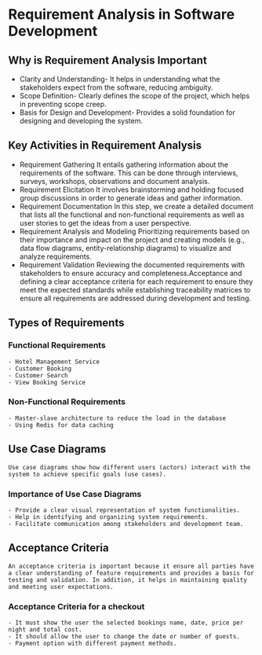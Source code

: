 # Requirement Analysis in Software Development

## Why is Requirement Analysis Important
- Clarity and Understanding- It helps in understanding what the stakeholders expect from the software, reducing ambiguity.
- Scope Definition- Clearly defines the scope of the project, which helps in preventing scope creep.
- Basis for Design and Development- Provides a solid foundation for designing and developing the system.

## Key Activities in Requirement Analysis
- Requirement Gathering 
    It entails gathering information about the requirements of the software. This can be done through interviews, surveys, workshops, observations and document analysis.
- Requirement Elicitation
    It involves brainstorming and holding focused group discussions in order to generate ideas and gather information.   
- Requirement Documentation
    In this step, we create a detailed document that lists all the functional and non-functional requirements as well as user stories to get the ideas from a user perspective.
- Requirement Analysis and Modeling 
    Prioritizing requirements based on their importance and impact on the project and creating models (e.g., data flow diagrams, entity-relationship diagrams) to visualize and analyze requirements.
- Requirement Validation
    Reviewing the documented requirements with stakeholders to ensure accuracy and completeness.Acceptance and defining a clear acceptance criteria for each requirement to ensure they meet the expected standards while establishing traceability matrices to ensure all requirements are addressed during development and testing.

## Types of Requirements
### Functional Requirements
    - Hotel Management Service
    - Customer Booking
    - Customer Search
    - View Booking Service
### Non-Functional Requirements
    - Master-slave architecture to reduce the load in the database
    - Using Redis for data caching

## Use Case Diagrams
    Use case diagrams show how different users (actors) interact with the system to achieve specific goals (use cases).
### Importance of Use Case Diagrams
    - Provide a clear visual representation of system functionalities.
    - Help in identifying and organizing system requirements.
    - Facilitate communication among stakeholders and development team.

## Acceptance Criteria
    An acceptance criteria is important because it ensure all parties have a clear understanding of feature requirements and provides a basis for testing and validation. In addition, it helps in maintaining quality and meeting user expectations.
### Acceptance Criteria for a checkout
    - It must show the user the selected bookings name, date, price per night and total cost. 
    - It should allow the user to change the date or number of guests.
    - Payment option with different payment methods.













    
